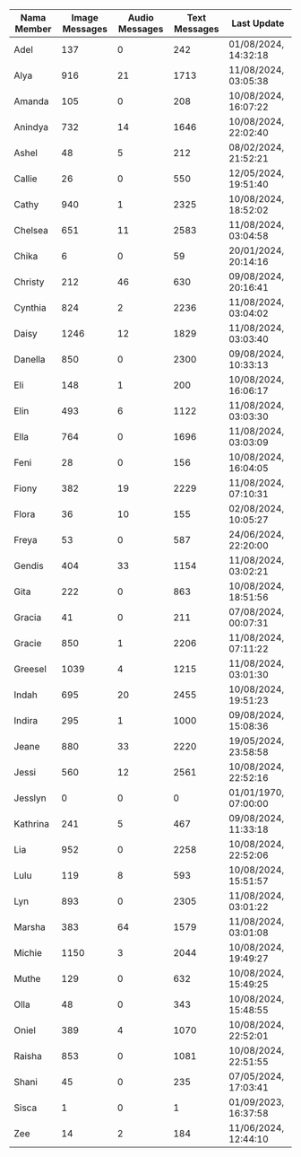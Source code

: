 | Nama Member | Image Messages | Audio Messages | Text Messages | Last Update |
| ------ | -------------- | -------------- | ------------- | ------------ |
| Adel | 137 | 0 | 242 | 01/08/2024, 14:32:18 |
| Alya | 916 | 21 | 1713 | 11/08/2024, 03:05:38 |
| Amanda | 105 | 0 | 208 | 10/08/2024, 16:07:22 |
| Anindya | 732 | 14 | 1646 | 10/08/2024, 22:02:40 |
| Ashel | 48 | 5 | 212 | 08/02/2024, 21:52:21 |
| Callie | 26 | 0 | 550 | 12/05/2024, 19:51:40 |
| Cathy | 940 | 1 | 2325 | 10/08/2024, 18:52:02 |
| Chelsea | 651 | 11 | 2583 | 11/08/2024, 03:04:58 |
| Chika | 6 | 0 | 59 | 20/01/2024, 20:14:16 |
| Christy | 212 | 46 | 630 | 09/08/2024, 20:16:41 |
| Cynthia | 824 | 2 | 2236 | 11/08/2024, 03:04:02 |
| Daisy | 1246 | 12 | 1829 | 11/08/2024, 03:03:40 |
| Danella | 850 | 0 | 2300 | 09/08/2024, 10:33:13 |
| Eli | 148 | 1 | 200 | 10/08/2024, 16:06:17 |
| Elin | 493 | 6 | 1122 | 11/08/2024, 03:03:30 |
| Ella | 764 | 0 | 1696 | 11/08/2024, 03:03:09 |
| Feni | 28 | 0 | 156 | 10/08/2024, 16:04:05 |
| Fiony | 382 | 19 | 2229 | 11/08/2024, 07:10:31 |
| Flora | 36 | 10 | 155 | 02/08/2024, 10:05:27 |
| Freya | 53 | 0 | 587 | 24/06/2024, 22:20:00 |
| Gendis | 404 | 33 | 1154 | 11/08/2024, 03:02:21 |
| Gita | 222 | 0 | 863 | 10/08/2024, 18:51:56 |
| Gracia | 41 | 0 | 211 | 07/08/2024, 00:07:31 |
| Gracie | 850 | 1 | 2206 | 11/08/2024, 07:11:22 |
| Greesel | 1039 | 4 | 1215 | 11/08/2024, 03:01:30 |
| Indah | 695 | 20 | 2455 | 10/08/2024, 19:51:23 |
| Indira | 295 | 1 | 1000 | 09/08/2024, 15:08:36 |
| Jeane | 880 | 33 | 2220 | 19/05/2024, 23:58:58 |
| Jessi | 560 | 12 | 2561 | 10/08/2024, 22:52:16 |
| Jesslyn | 0 | 0 | 0 | 01/01/1970, 07:00:00 |
| Kathrina | 241 | 5 | 467 | 09/08/2024, 11:33:18 |
| Lia | 952 | 0 | 2258 | 10/08/2024, 22:52:06 |
| Lulu | 119 | 8 | 593 | 10/08/2024, 15:51:57 |
| Lyn | 893 | 0 | 2305 | 11/08/2024, 03:01:22 |
| Marsha | 383 | 64 | 1579 | 11/08/2024, 03:01:08 |
| Michie | 1150 | 3 | 2044 | 10/08/2024, 19:49:27 |
| Muthe | 129 | 0 | 632 | 10/08/2024, 15:49:25 |
| Olla | 48 | 0 | 343 | 10/08/2024, 15:48:55 |
| Oniel | 389 | 4 | 1070 | 10/08/2024, 22:52:01 |
| Raisha | 853 | 0 | 1081 | 10/08/2024, 22:51:55 |
| Shani | 45 | 0 | 235 | 07/05/2024, 17:03:41 |
| Sisca | 1 | 0 | 1 | 01/09/2023, 16:37:58 |
| Zee | 14 | 2 | 184 | 11/06/2024, 12:44:10 |
